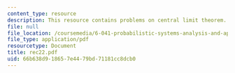 ```yaml
---
content_type: resource
description: This resource contains problems on central limit theorem.
file: null
file_location: /coursemedia/6-041-probabilistic-systems-analysis-and-applied-probability-spring-2006/66b638d918657e4479bd71181cc8dcb0_rec22.pdf
file_type: application/pdf
resourcetype: Document
title: rec22.pdf
uid: 66b638d9-1865-7e44-79bd-71181cc8dcb0
---
```

